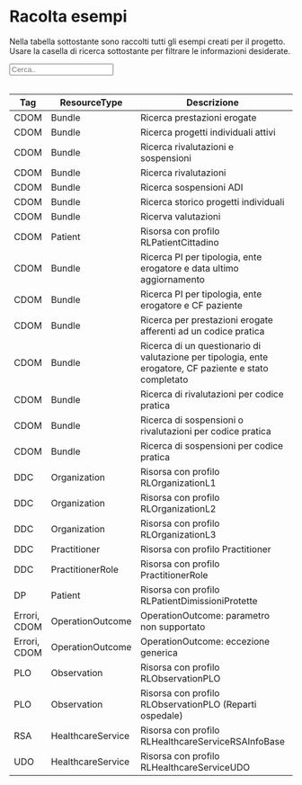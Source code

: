 <html>
  <head>
    <script src="https://ajax.googleapis.com/ajax/libs/jquery/3.6.0/jquery.min.js"></script>
    <script>
      $(document).ready(function () {
        $("#myInput").on("keyup", function () {
          var value = $(this).val().toLowerCase();
          $("#myTable tr").filter(function () {
            $(this).toggle($(this).text().toLowerCase().indexOf(value) > -1);
          });
        });
      });
    </script>
  </head>
  <body>
    <h1>Racolta esempi</h1>
    <div>
      <p>
        Nella tabella sottostante sono raccolti tutti gli esempi creati per il progetto.
        <br />
        Usare la casella di ricerca sottostante per filtrare le informazioni
        desiderate.
      </p>
      <input id="myInput" type="text" placeholder="Cerca.." />
    </div>
    <br />
    <table>
        <thead>
            <tr>
            <th>Tag</th>
            <th>ResourceType</th>
            <th>Descrizione</th>
            <th>Link Simplifier</th>
            </tr>
        </thead>
        <tbody id="myTable">
            <tr>
            <td>CDOM</td>
            <td>Bundle</td>
            <td>Ricerca prestazioni erogate</td>
            <td>{{link:ffe258ee-989e-11ed-a8fc-0242ac120002}}</td>
            </tr>
            <tr>
            <td>CDOM</td>
            <td>Bundle</td>
            <td>Ricerca progetti individuali attivi</td>
            <td>{{link:10bb101f-a121-4264-a920-67be9cb82c74}}</td>
            </tr>
            <tr>
            <td>CDOM</td>
            <td>Bundle</td>
            <td>Ricerca rivalutazioni e sospensioni</td>
            <td>{{link:99e55290-98a7-11ed-a8fc-0242ac120002}}</td>
            </tr>
            <tr>
            <td>CDOM</td>
            <td>Bundle</td>
            <td>Ricerca rivalutazioni</td>
            <td>{{link:99e55291-98a7-11ed-a8fc-0242ac120002}}</td>
            </tr>
            <tr>
            <td>CDOM</td>
            <td>Bundle</td>
            <td>Ricerca sospensioni ADI</td>
            <td>{{link:8109d344-98a8-11ed-a8fc-0242ac120002}}</td>
            </tr>
            <tr>
            <td>CDOM</td>
            <td>Bundle</td>
            <td>Ricerca storico progetti individuali</td>
            <td>{{link:52dd708g-a121-4264-a920-67be9cb82c74}}</td>
            </tr>
            <tr>
            <td>CDOM</td>
            <td>Bundle</td>
            <td>Ricerva valutazioni</td>
            <td>{{link:c0996f74-9812-11ed-a8fc-0242ac120002}}</td>
            </tr>
            <tr>
            <td>CDOM</td>
            <td>Patient</td>
            <td>Risorsa con profilo RLPatientCittadino</td>
            <td>{{link:esempio-Patient-Cittadino}}</td>
            </tr>
            <tr>
            <td>CDOM</td>
            <td>Bundle</td>
            <td>Ricerca PI per tipologia, ente erogatore e data ultimo aggiornamento </td>
            <td>{{link:esempio-Bundle-InterrogazioneCarePlan-1}}</td>
            </tr>
            <tr>
            <td>CDOM</td>
            <td>Bundle</td>
            <td>Ricerca PI per tipologia, ente erogatore e CF paziente</td>
            <td>{{link:esempio-Bundle-InterrogazioneCarePlan-2}}</td>
            </tr>
            <tr>
            <td>CDOM</td>
            <td>Bundle</td>
            <td>Ricerca per prestazioni erogate afferenti ad un codice pratica</td>
            <td>{{link:esempio-Bundle-InterrogazioneProcedure-1}}</td>
            </tr>
            <tr>
            <td>CDOM</td>
            <td>Bundle</td>
            <td>Ricerca di un questionario di valutazione per tipologia, ente erogatore, CF paziente e stato completato</td>
            <td>{{link:esempio-Bundle-InterrogazioneQuestionnaireResponse-1}}</td>
            </tr>
            <tr>
            <td>CDOM</td>
            <td>Bundle</td>
            <td>Ricerca di rivalutazioni per codice pratica</td>
            <td>{{link:esempio-Bundle-InterrogazioneServiceRequestRivalutazione-1}}</td>
            </tr>
            <tr>
            <td>CDOM</td>
            <td>Bundle</td>
            <td>Ricerca di sospensioni o rivalutazioni per codice pratica</td>
            <td>{{link:esempio-Bundle-InterrogazioneServiceRequestRivalutazioneESospensioni}}</td>
            </tr>
            <tr>
            <td>CDOM</td>
            <td>Bundle</td>
            <td>Ricerca di sospensioni per codice pratica</td>
            <td>{{link:esempio-Bundle-InterrogazioneServiceRequestSospensione-1}}</td>
            </tr>
            <tr>
            <td>DDC</td>
            <td>Organization</td>
            <td>Risorsa con profilo RLOrganizationL1</td>
            <td>{{link:esempio-RLOrganizationL1}}</td>
            </tr>
            <tr>
            <td>DDC</td>
            <td>Organization</td>
            <td>Risorsa con profilo RLOrganizationL2</td>
            <td>{{link:esempio-RLOrganizationL2}}</td>
            </tr>
            <tr>
            <td>DDC</td>
            <td>Organization</td>
            <td>Risorsa con profilo RLOrganizationL3</td>
            <td>{{link:esempio-RLOrganizationL3}}</td>
            </tr>
            <tr>
            <td>DDC</td>
            <td>Practitioner</td>
            <td>Risorsa con profilo Practitioner</td>
            <td>{{link:esempio-Practitioner}}</td>
            </tr>
            <tr>
            <td>DDC</td>
            <td>PractitionerRole</td>
            <td>Risorsa con profilo PractitionerRole</td>
            <td>{{link:esempio-PractitionerRole}}</td>
            </tr>
            <tr>
            <td>DP</td>
            <td>Patient</td>
            <td>Risorsa con profilo RLPatientDimissioniProtette</td>
            <td>{{link:esempio-Patient-DimissioniProtette}}</td>
            </tr>
            <tr>
            <td>Errori, CDOM</td>
            <td>OperationOutcome</td>
            <td>OperationOutcome: parametro non supportato</td>
            <td>{{link:Esempi-Example-searchfail}}</td>
            </tr>
            <tr>
            <td>Errori, CDOM</td>
            <td>OperationOutcome</td>
            <td>OperationOutcome: eccezione generica</td>
            <td>{{link:Esempi-Example-exception}}</td>
            </tr>
            <tr>
            <td>PLO</td>
            <td>Observation</td>
            <td>Risorsa con profilo RLObservationPLO</td>
            <td>{{link:esempio-PLO}}</td>
            </tr>
            <tr>
            <td>PLO</td>
            <td>Observation</td>
            <td>Risorsa con profilo RLObservationPLO (Reparti ospedale)</td>
            <td>{{link:esempio-PLO-RepartiOspedale}}</td>
            </tr>
            <tr>
            <td>RSA</td>
            <td>HealthcareService</td>
            <td>Risorsa con profilo RLHealthcareServiceRSAInfoBase</td>
            <td>{{link:esempio-RSAInfoBase}}</td>
            </tr>
            <tr>
            <td>UDO</td>
            <td>HealthcareService</td>
            <td>Risorsa con profilo RLHealthcareServiceUDO</td>
            <td>{{link:esempio-UDO}}</td>
            </tr>
        </tbody>
  </table>
  </body>
</html>






